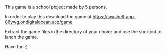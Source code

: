 This game is a school project made by 5 persons.

In order to play this download the game at https://seashell-app-86ywg.ondigitalocean.app/game

Extract the game files in the directory of your choice and use the shortcut to lanch the game.

Have fun :)